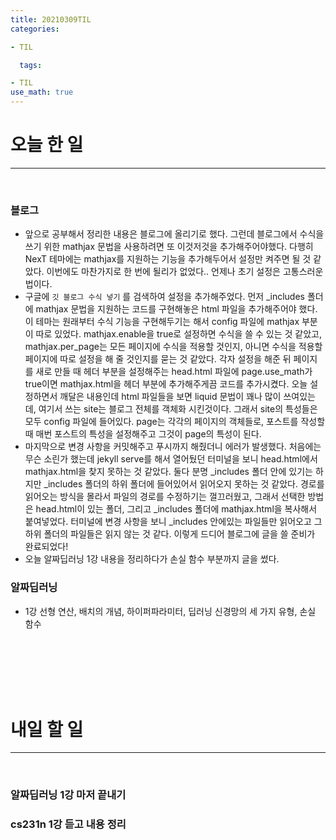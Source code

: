 ```yaml
---
title: 20210309TIL
categories: 

- TIL

  tags: 

- TIL
use_math: true
---
```


# 오늘 한 일 
--------
<br/>

### 블로그 
- 앞으로 공부해서 정리한 내용은 블로그에 올리기로 했다. 그런데 블로그에서 수식을 쓰기 위한 mathjax 문법을 사용하려면 또 이것저것을 추가해주어야했다. 
다행히 NexT 테마에는 mathjax를 지원하는 기능을 추가해두어서 설정만 켜주면 될 것 같았다. 이번에도 마찬가지로 한 번에 될리가 없었다.. 언제나 초기 설정은 고통스러운 법이다. 
- 구글에 `깃 블로그 수식 넣기` 를 검색하여 설정을 추가해주었다. 먼저 _includes 폴더에 mathjax 문법을 지원하는 코드를 구현해놓은 html 파일을 추가해주어야 했다. 이 테마는 원래부터
수식 기능을 구현해두기는 해서 config 파일에 mathjax 부분이 따로 있었다. mathjax.enable을 true로 설정하면 수식을 쓸 수 있는 것 같았고, mathjax.per_page는 모든 페이지에 수식을 적용할 것인지, 아니면 수식을 적용할 페이지에 따로 설정을 해 줄 것인지를 묻는 것 같았다. 각자 설정을 해준 뒤 페이지를 새로 만들 때 헤더 부분을 설정해주는 head.html 파일에 page.use_math가 true이면 mathjax.html을 헤더 부분에 추가해주게끔 코드를 추가시켰다. 오늘 설정하면서 깨달은 내용인데 html 파일들을 보면 liquid 문법이 꽤나 많이 쓰여있는데, 여기서 쓰는 site는 블로그 전체를 객체화 시킨것이다. 그래서 site의 특성들은 모두 config 파일에 들어있다. page는 각각의 페이지의 객체들로, 포스트를 작성할 때 매번 포스트의 특성을 설정해주고 그것이 page의 특성이 된다. 
- 마지막으로 변경 사항을 커밋해주고 푸시까지 해줬더니 에러가 발생했다. 처음에는 무슨 소린가 했는데 jekyll serve를 해서 열어뒀던 터미널을 보니 head.html에서 mathjax.html을 찾지 못하는 것 같았다. 둘다 분명 _includes 폴더 안에 있기는 하지만 _includes 폴더의 하위 폴더에 들어있어서 읽어오지 못하는 것 같았다. 경로를 읽어오는 방식을 몰라서 파일의 경로를 수정하기는 껄끄러웠고, 그래서 선택한 방법은 head.html이 있는 폴더, 그리고 _includes 폴더에 mathjax.html을 복사해서 붙여넣었다. 터미널에 변경 사항을 보니 _includes 안에있는 파일들만 읽어오고 그 하위 폴더의 파일들은 읽지 않는 것 같다. 이렇게 드디어 블로그에 글을 쓸 준비가 완료되었다! 
- 오늘 알짜딥러닝 1강 내용을 정리하다가 손실 함수 부분까지 글을 썼다. 



### 알짜딥러닝 

- 1강 선형 연산, 배치의 개념, 하이퍼파라미터, 딥러닝 신경망의 세 가지 유형, 손실 함수





<br/><br/><br/><br/><br/>



# 내일 할 일 

---------

<br/>

### 알짜딥러닝 1강 마저 끝내기 



### cs231n 1강 듣고 내용 정리 

